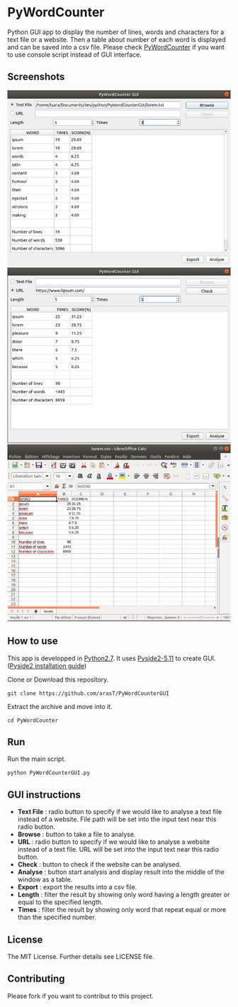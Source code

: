 PyWordCounter
=========

Python GUI app to display the number of lines, words and characters for a text file or a website. Then a table about number of each word is displayed and can be saved into a csv file.
Please check [PyWordCounter](https://github.com/arasT/PyWordCounter) if you want to use console script instead of GUI interface.

Screenshots
---
<img src="./screenshots/pywcGUI_textFile.png" alt="PyWordCounter GUI result from a text file" width="800">
<img src="./screenshots/pywcGUI_url.png" alt="PyWordCounter result from website" width="800">
<img src="./screenshots/pywcGUI_csv-result.png" alt="PyWordCounter  csv result" width="800">

How to use
---

This app is developped in [Python2.7](https://www.python.org/download/releases/2.7/).
It uses [Pyside2-5.11](http://download.qt.io/snapshots/ci/pyside/5.11/latest/pyside2/) to create GUI.
([Pyside2 installation guide](https://wiki.qt.io/Qt_for_Python/GettingStarted))

Clone or Download this repository.
```
git clone https://github.com/arasT/PyWordCounterGUI
```
Extract the archive and move into it.
```
cd PyWordCounter
```

Run
---
Run the main script.
```
python PyWordCounterGUI.py
```

GUI instructions
---
* **Text File** : radio button to specify if we would like to analyse a text file instead of a website. File path will be set into the input text near this radio button.
* **Browse** : button to take a file to analyse.
* **URL** : radio button to specify if we would like to analyse a website instead of a text file. URL will be set into the input text near this radio button.
* **Check** : button to check if the website can be analysed.
* **Analyse** : button start analysis and display result into the middle of the window as a table.
* **Export** : export the results into a csv file.
* **Length** : filter the result by showing only word having a length greater or equal to the specified length.
* **Times** : filter the result by showing only word that repeat equal or more than the specified number.

License
----

The MIT License.
Further details see LICENSE file.


Contributing
----

Please fork if you want to contribut to this project.
